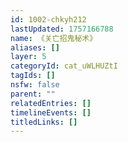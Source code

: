 ```yaml
---
id: 1002-chkyh212
lastUpdated: 1757166788
name: 《关亡招鬼秘术》
aliases: []
layer: 5
categoryId: cat_uWLHUZtI
tagIds: []
nsfw: false
parent: ""
relatedEntries: []
timelineEvents: []
titledLinks: []
---
```



